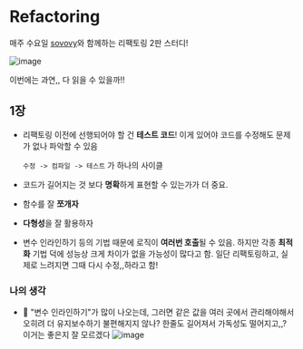 # Refactoring
매주 수요일 [sovovy](https://github.com/sovovy)와 함께하는 리팩토링 2판 스터디! 

![image](https://user-images.githubusercontent.com/20410193/152670400-d659eb02-e631-43f3-9705-c89b24c6b87b.png)

이번에는 과연,, 다 읽을 수 있을까!!

## 1장
- 리팩토링 이전에 선행되어야 할 건 **테스트 코드**!  이게 있어야 코드를 수정해도 문제가 없나 파악할 수 있음
 
   `수정 -> 컴파일 -> 테스트` 가 하나의 사이클
- 코드가 길어지는 것 보다 **명확**하게 표현할 수 있는가가 더 중요. 
- 함수를 잘 **쪼개자**
- **다형성**을 잘 활용하자
- 변수 인라인하기 등의 기법 때문에 로직이 **여러번 호출**될 수 있음. 하지만 각종 **최적화** 기법 덕에 성능상 크게 차이가 없을 가능성이 많다고 함. 일단 리팩토링하고, 실제로 느려지면 그때 다시 수정,,하라고 함!
### 나의 생각
- 🤔 "변수 인라인하기"가 많이 나오는데, 그러면 같은 값을 여러 곳에서 관리해야해서 오히려 더 유지보수하기 불편해지지 않나? 한줄도 길어져서 가독성도 떨어지고,,? 이거는 좋은지 잘 모르겠다
  ![image](https://user-images.githubusercontent.com/20410193/152670034-8b32a6fb-0c17-4988-bbad-c2e5e9844f46.png)
